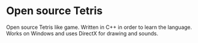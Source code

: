 # Open source Tetris 

Open source Tetris like game. Written in C++ in order to learn the language.
Works on Windows and uses DirectX for drawing and sounds.
